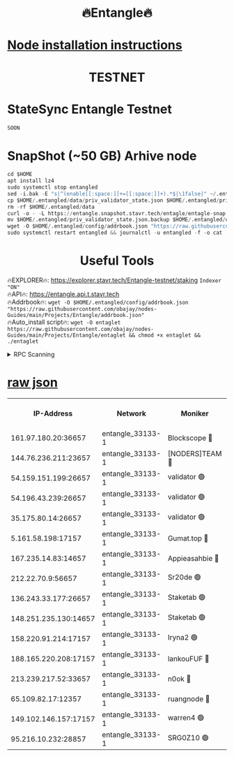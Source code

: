 <h1 align="center"> 🔥Entangle🔥</h1>

[Node installation instructions](https://github.com/obajay/nodes-Guides/tree/main/Projects/Entangle)
=

<h1 align="center"> TESTNET</h1>

# StateSync Entangle Testnet
```python
SOON
```
# SnapShot (~50 GB) Arhive node
```python
cd $HOME
apt install lz4
sudo systemctl stop entangled
sed -i.bak -E "s|^(enable[[:space:]]+=[[:space:]]+).*$|\1false|" ~/.entangled/config/config.toml
cp $HOME/.entangled/data/priv_validator_state.json $HOME/.entangled/priv_validator_state.json.backup
rm -rf $HOME/.entangled/data
curl -o - -L https://entangle.snapshot.stavr.tech/entagle/entagle-snap.tar.lz4 | lz4 -c -d - | tar -x -C $HOME/.entangled --strip-components 2
mv $HOME/.entangled/priv_validator_state.json.backup $HOME/.entangled/data/priv_validator_state.json
wget -O $HOME/.entangled/config/addrbook.json "https://raw.githubusercontent.com/obajay/nodes-Guides/main/Projects/Entangle/addrbook.json"
sudo systemctl restart entangled && journalctl -u entangled -f -o cat
```
 <h1 align="center"> Useful Tools</h1>
 
🔥EXPLORER🔥: https://explorer.stavr.tech/Entangle-testnet/staking        `Indexer "ON"` \
🔥API🔥:      https://entangle.api.t.stavr.tech \
🔥Addrbook🔥: ```wget -O $HOME/.entangled/config/addrbook.json "https://raw.githubusercontent.com/obajay/nodes-Guides/main/Projects/Entangle/addrbook.json"``` \
🔥Auto_install script🔥:  `wget -O entaglet https://raw.githubusercontent.com/obajay/nodes-Guides/main/Projects/Entangle/entaglet && chmod +x entaglet && ./entaglet`


<details>
<summary>RPC Scanning</summary>

<h2 align="center"> We scan nodes in real time every 4 hours. And we provide the final result of RPC endpoints.
We cannot influence the operation of these nodes in any way. </h2>


```python
If Voting Power is higher than 0 --> then the Node is a validator of the network and may be subject to attack and be a potential threat to the chain.
```
```python
We marked such validators with a red symbol
```

</details>

[raw json](https://rpc-check.entangt.stavr.tech/entangt/rpc-entangt-result.json)
=


<table><tr><th>IP-Address</th><th>Network</th><th>Moniker</th><th>Latest Block Height</th><th>Earliest Block Height</th><th>Catching Up</th><th>Voting Power</th><th>Scan Time</th></tr><tr><td>161.97.180.20:36657</td><td>entangle_33133-1</td><td>Blockscope 🔴</td><td>899658</td><td>1</td><td>False</td><td>113896446037095</td><td>2023-12-03T00:36:57.050219649UTC</td></tr><tr><td>144.76.236.211:23657</td><td>entangle_33133-1</td><td>[NODERS]TEAM 🔴</td><td>899661</td><td>1</td><td>False</td><td>47049700500000000</td><td>2023-12-03T00:37:08.549148948UTC</td></tr><tr><td>54.159.151.199:26657</td><td>entangle_33133-1</td><td>validator 🟢</td><td>899662</td><td>1</td><td>False</td><td>0</td><td>2023-12-03T00:37:15.939876321UTC</td></tr><tr><td>54.196.43.239:26657</td><td>entangle_33133-1</td><td>validator 🟢</td><td>899662</td><td>1</td><td>False</td><td>0</td><td>2023-12-03T00:37:16.531558986UTC</td></tr><tr><td>35.175.80.14:26657</td><td>entangle_33133-1</td><td>validator 🟢</td><td>899663</td><td>1</td><td>False</td><td>0</td><td>2023-12-03T00:37:19.914748825UTC</td></tr><tr><td>5.161.58.198:17157</td><td>entangle_33133-1</td><td>Gumat.top 🔴</td><td>899663</td><td>522001</td><td>False</td><td>70934104092782</td><td>2023-12-03T00:37:20.534148724UTC</td></tr><tr><td>167.235.14.83:14657</td><td>entangle_33133-1</td><td>Appieasahbie 🔴</td><td>899663</td><td>531401</td><td>False</td><td>44568809900999996</td><td>2023-12-03T00:37:19.233337833UTC</td></tr><tr><td>212.22.70.9:56657</td><td>entangle_33133-1</td><td>Sr20de 🟢</td><td>899658</td><td>620601</td><td>False</td><td>0</td><td>2023-12-03T00:36:56.534427121UTC</td></tr><tr><td>136.243.33.177:26657</td><td>entangle_33133-1</td><td>Staketab 🟢</td><td>899661</td><td>660001</td><td>False</td><td>0</td><td>2023-12-03T00:37:10.859430216UTC</td></tr><tr><td>148.251.235.130:14657</td><td>entangle_33133-1</td><td>Staketab 🟢</td><td>899658</td><td>660801</td><td>False</td><td>0</td><td>2023-12-03T00:36:56.765261407UTC</td></tr><tr><td>158.220.91.214:17157</td><td>entangle_33133-1</td><td>Iryna2 🟢</td><td>899663</td><td>704001</td><td>False</td><td>0</td><td>2023-12-03T00:37:16.883079045UTC</td></tr><tr><td>188.165.220.208:17157</td><td>entangle_33133-1</td><td>lankouFUF 🔴</td><td>899660</td><td>725001</td><td>False</td><td>141899900000002</td><td>2023-12-03T00:37:01.795337198UTC</td></tr><tr><td>213.239.217.52:33657</td><td>entangle_33133-1</td><td>n0ok 🔴</td><td>899662</td><td>799662</td><td>False</td><td>46574292273662988</td><td>2023-12-03T00:37:15.178744019UTC</td></tr><tr><td>65.109.82.17:12357</td><td>entangle_33133-1</td><td>ruangnode 🔴</td><td>899658</td><td>806001</td><td>False</td><td>141271482790726</td><td>2023-12-03T00:36:57.397719559UTC</td></tr><tr><td>149.102.146.157:17157</td><td>entangle_33133-1</td><td>warren4 🟢</td><td>899661</td><td>822001</td><td>False</td><td>0</td><td>2023-12-03T00:37:08.301434234UTC</td></tr><tr><td>95.216.10.232:28857</td><td>entangle_33133-1</td><td>SRG0Z10 🟢</td><td>899658</td><td>842001</td><td>False</td><td>0</td><td>2023-12-03T00:36:56.104673987UTC</td></tr></table>
